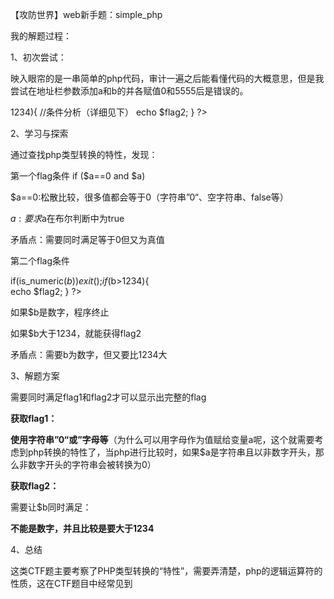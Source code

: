 【攻防世界】web新手题：simple_php

我的解题过程：

1、初次尝试：

映入眼帘的是一串简单的php代码，审计一遍之后能看懂代码的大概意思，但是我尝试在地址栏参数添加a和b的并各赋值0和5555后是错误的。

﻿<?php
show_source(__FILE__);//显示当前文件的源代码
include("config.php");//包含配置文件，其中定义了$flag1和$flag2
$a=@$_GET['a'];	//从GET参数中获取a的值
$b=@$_GET['b'];	//从 GET参数中获取b的值
if($a==0 and $a){	//条件分析（详细见下）
  echo $flag1;
}
if(is_numeric($b)){	//条件分析（详细见下）
  exit();
}
if($b>1234){		//条件分析（详细见下）
  echo $flag2;
}
?>

2、学习与探索

通过查找php类型转换的特性，发现：

第一个flag条件 if ($a==0  and $a)

$a==0:松散比较，很多值都会等于0（字符串”0“、空字符串、false等）

$a:要求$a在布尔判断中为true

矛盾点：需要同时满足等于0但又为真值

第二个flag条件 

if(is_numeric($b)){
  exit();
}
if($b>1234){		
  echo $flag2;
}
?>

如果$b是数字，程序终止

如果$b大于1234，就能获得flag2

矛盾点：需要b为数字，但又要比1234大

3、解题方案

需要同时满足flag1和flag2才可以显示出完整的flag

**获取flag1：**

**使用字符串”0“或”字母等**（为什么可以用字母作为值赋给变量a呢，这个就需要考虑到php转换的特性了，当php进行比较时，如果$a是字符串且以非数字开头，那么非数字开头的字符串会被转换为0）

**获取flag2：**

需要让$b同时满足：

**不能是数字，并且比较是要大于1234**

4、总结

这类CTF题主要考察了PHP类型转换的“特性”，需要弄清楚，php的逻辑运算符的性质，这在CTF题目中经常见到